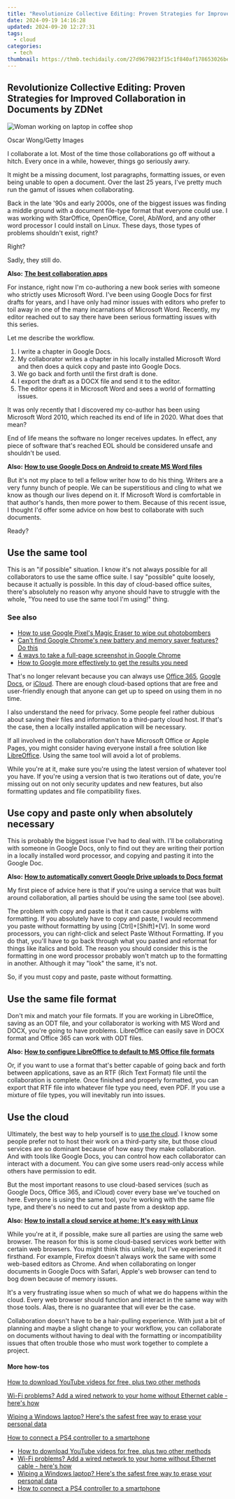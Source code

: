 ```yaml
---
title: "Revolutionize Collective Editing: Proven Strategies for Improved Collaboration in Documents by ZDNet"
date: 2024-09-19 14:16:28
updated: 2024-09-20 12:27:31
tags:
  - cloud
categories:
  - tech
thumbnail: https://thmb.techidaily.com/27d9679823f15c1f840af178653026beb0d15afa85251ef89317616bbcd9f8d8.jpg
---
```


## Revolutionize Collective Editing: Proven Strategies for Improved Collaboration in Documents by ZDNet

![Woman working on laptop in coffee shop](https://www.zdnet.com/a/img/resize/9eb1ec304831e75e3a6902f395fc7497fe4bd393/2023/02/22/36851dcd-bd65-46d5-bb7e-f57398a2dc12/gettyimages-1404674974-1.jpg?auto=webp&width=1280)

Oscar Wong/Getty Images

I collaborate a lot. Most of the time those collaborations go off without a hitch. Every once in a while, however, things go seriously awry. 

It might be a missing document, lost paragraphs, formatting issues, or even being unable to open a document. Over the last 25 years, I've pretty much run the gamut of issues when collaborating. 

Back in the late '90s and early 2000s, one of the biggest issues was finding a middle ground with a document file-type format that everyone could use. I was working with StarOffice, OpenOffice, Corel, AbiWord, and any other word processor I could install on Linux. These days, those types of problems shouldn't exist, right? 

Right?

Sadly, they still do.

**Also:** [**The best collaboration apps**](https://www.zdnet.com/article/best-collaboration-app/)

For instance, right now I'm co-authoring a new book series with someone who strictly uses Microsoft Word. I've been using Google Docs for first drafts for years, and I have only had minor issues with editors who prefer to toil away in one of the many incarnations of Microsoft Word. Recently, my editor reached out to say there have been serious formatting issues with this series. 

Let me describe the workflow.

1. I write a chapter in Google Docs.
2. My collaborator writes a chapter in his locally installed Microsoft Word and then does a quick copy and paste into Google Docs.
3. We go back and forth until the first draft is done.
4. I export the draft as a DOCX file and send it to the editor.
5. The editor opens it in Microsoft Word and sees a world of formatting issues.

It was only recently that I discovered my co-author has been using Microsoft Word 2010, which reached its end of life in 2020\. What does that mean? 

End of life means the software no longer receives updates. In effect, any piece of software that's reached EOL should be considered unsafe and shouldn't be used. 

**Also:** [**How to use Google Docs on Android to create MS Word files**](https://www.zdnet.com/article/how-to-use-google-docs-on-android-to-create-ms-word-files/)

But it's not my place to tell a fellow writer how to do his thing. Writers are a very funny bunch of people. We can be superstitious and cling to what we know as though our lives depend on it. If Microsoft Word is comfortable in that author's hands, then more power to them. Because of this recent issue, I thought I'd offer some advice on how best to collaborate with such documents.

Ready?

## Use the same tool

This is an "if possible" situation. I know it's not always possible for all collaborators to use the same office suite. I say "possible" quite loosely, because it actually is possible. In this day of cloud-based office suites, there's absolutely no reason why anyone should have to struggle with the whole, "You need to use the same tool I'm using!" thing.

### See also

* [How to use Google Pixel's Magic Eraser to wipe out photobombers](https://www.zdnet.com/article/how-to-use-magic-eraser-on-the-google-pixel/)
* [Can't find Google Chrome's new battery and memory saver features? Do this](https://www.zdnet.com/article/cant-find-google-chromes-new-battery-and-memory-saver-features-do-this/)
* [4 ways to take a full-page screenshot in Google Chrome](https://www.zdnet.com/article/how-to-take-a-full-page-screenshot-in-google-chrome/)
* [How to Google more effectively to get the results you need](https://www.zdnet.com/article/how-to-use-google-search-more-effectively-to-get-the-results-you-need/)

That's no longer relevant because you can always use [Office 365](https://click.linksynergy.com/deeplink?id=IokOf8qagZo&mid=46107&u1=zd-%5F%5FCOM%5FCLICK%5FID%5F%5F-dtp&murl=https%3A%2F%2Fwww.microsoft.com%2Fen-us%2Fmicrosoft-365%2Fbuy%2Fcompare-all-microsoft-365-products), [Google Docs](https://docs.google.com/document/u/0/), or [iCloud](https://www.icloud.com/). There are enough cloud-based options that are free and user-friendly enough that anyone can get up to speed on using them in no time.

I also understand the need for privacy. Some people feel rather dubious about saving their files and information to a third-party cloud host. If that's the case, then a locally installed application will be necessary. 

If all involved in the collaboration don't have Microsoft Office or Apple Pages, you might consider having everyone install a free solution like [LibreOffice](https://www.libreoffice.org/). Using the same tool will avoid a lot of problems.

While you're at it, make sure you're using the latest version of whatever tool you have. If you're using a version that is two iterations out of date, you're missing out on not only security updates and new features, but also formatting updates and file compatibility fixes. 

## Use copy and paste only when absolutely necessary

This is probably the biggest issue I've had to deal with. I'll be collaborating with someone in Google Docs, only to find out they are writing their portion in a locally installed word processor, and copying and pasting it into the Google Doc. 

**Also:** [**How to automatically convert Google Drive uploads to Docs format**](https://www.zdnet.com/home-and-office/work-life/how-to-automatically-convert-google-drive-uploads-to-docs-format/)

My first piece of advice here is that if you're using a service that was built around collaboration, all parties should be using the same tool (see above). 

The problem with copy and paste is that it can cause problems with formatting. If you absolutely have to copy and paste, I would recommend you paste without formatting by using \[Ctrl\]+\[Shift\]+\[V\]. In some word processors, you can right-click and select Paste Without Formatting. If you do that, you'll have to go back through what you pasted and reformat for things like italics and bold. The reason you should consider this is the formatting in one word processor probably won't match up to the formatting in another. Although it may "look" the same, it's not. 

So, if you must copy and paste, paste without formatting.

## Use the same file format

Don't mix and match your file formats. If you are working in LibreOffice, saving as an ODT file, and your collaborator is working with MS Word and DOCX, you're going to have problems. LibreOffice can easily save in DOCX format and Office 365 can work with ODT files. 

**Also:** [**How to configure LibreOffice to default to MS Office file formats**](https://www.zdnet.com/home-and-office/work-life/how-to-configure-libreoffice-to-default-to-ms-office-file-formats/)

Or, if you want to use a format that's better capable of going back and forth between applications, save as an RTF (Rich Text Format) file until the collaboration is complete. Once finished and properly formatted, you can export that RTF file into whatever file type you need, even PDF. If you use a mixture of file types, you will inevitably run into issues.

## Use the cloud

Ultimately, the best way to help yourself is to [use the cloud](https://www.zdnet.com/article/best-cloud-storage/). I know some people prefer not to host their work on a third-party site, but those cloud services are so dominant because of how easy they make collaboration. And with tools like Google Docs, you can control how each collaborator can interact with a document. You can give some users read-only access while others have permission to edit. 

But the most important reasons to use cloud-based services (such as Google Docs, Office 365, and iCloud) cover every base we've touched on here. Everyone is using the same tool, you're working with the same file type, and there's no need to cut and paste from a desktop app.

**Also:** [**How to install a cloud service at home: It's easy with Linux**](https://www.zdnet.com/article/how-to-install-a-cloud-service-at-home-its-easy/) 

While you're at it, if possible, make sure all parties are using the same web browser. The reason for this is some cloud-based services work better with certain web browsers. You might think this unlikely, but I've experienced it firsthand. For example, Firefox doesn't always work the same with some web-based editors as Chrome. And when collaborating on longer documents in Google Docs with Safari, Apple's web browser can tend to bog down because of memory issues. 

It's a very frustrating issue when so much of what we do happens within the cloud. Every web browser should function and interact in the same way with those tools. Alas, there is no guarantee that will ever be the case.

Collaboration doesn't have to be a hair-pulling experience. With just a bit of planning and maybe a slight change to your workflow, you can collaborate on documents without having to deal with the formatting or incompatibility issues that often trouble those who must work together to complete a project.

#### More how-tos

[How to download YouTube videos for free, plus two other methods](https://www.zdnet.com/article/how-to-download-youtube-videos-for-free-plus-two-other-methods/ "How to download YouTube videos for free, plus two other methods")

[Wi-Fi problems? Add a wired network to your home without Ethernet cable - here's how](https://www.zdnet.com/article/wi-fi-problems-how-to-add-a-wired-network-to-your-home-without-ethernet-cable/ "Wi-Fi problems? Add a wired network to your home without Ethernet cable - here's how")

[Wiping a Windows laptop? Here's the safest free way to erase your personal data](https://www.zdnet.com/article/wiping-a-windows-laptop-heres-the-safest-free-way-to-erase-your-personal-data/ "Wiping a Windows laptop? Here's the safest free way to erase your personal data")

[How to connect a PS4 controller to a smartphone](https://www.zdnet.com/article/how-to-connect-a-ps4-controller-to-a-smartphone/ "How to connect a PS4 controller to a smartphone")

* [How to download YouTube videos for free, plus two other methods](https://www.zdnet.com/article/how-to-download-youtube-videos-for-free-plus-two-other-methods/ "How to download YouTube videos for free, plus two other methods")
* [Wi-Fi problems? Add a wired network to your home without Ethernet cable - here's how](https://www.zdnet.com/article/wi-fi-problems-how-to-add-a-wired-network-to-your-home-without-ethernet-cable/ "Wi-Fi problems? Add a wired network to your home without Ethernet cable - here's how")
* [Wiping a Windows laptop? Here's the safest free way to erase your personal data](https://www.zdnet.com/article/wiping-a-windows-laptop-heres-the-safest-free-way-to-erase-your-personal-data/ "Wiping a Windows laptop? Here's the safest free way to erase your personal data")
* [How to connect a PS4 controller to a smartphone](https://www.zdnet.com/article/how-to-connect-a-ps4-controller-to-a-smartphone/ "How to connect a PS4 controller to a smartphone")

<ins class="adsbygoogle"
     style="display:block"
     data-ad-format="autorelaxed"
     data-ad-client="ca-pub-7571918770474297"
     data-ad-slot="1223367746"></ins>



<ins class="adsbygoogle"
     style="display:block"
     data-ad-client="ca-pub-7571918770474297"
     data-ad-slot="8358498916"
     data-ad-format="auto"
     data-full-width-responsive="true"></ins>
